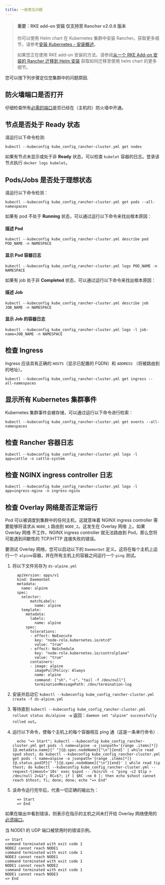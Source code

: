 ```yaml
---
title: 一般常见问题
---
```


> #### **重要：RKE add-on 安装 仅支持至 Rancher v2.0.8 版本**
>
> 你可以使用 Helm chart 在 Kubernetes 集群中安装 Rancher。获取更多细节，请参考[安装 Kubernetes - 安装概述](/docs/installation/k8s-install/_index)。
>
> 如果您正在使用 RKE add-on 安装的方法，请参阅[从一个 RKE Add-on 安装的 Rancher 迁移到 Helm 安装](/docs/upgrades/upgrades/migrating-from-rke-add-on/_index) 获取如何迁移至使用 helm chart 的更多细节。

您可以按下列步骤定位您集群中的问题原因.

## 防火墙端口是否打开

仔细检查所有[必需的端口](/docs/cluster-provisioning/node-requirements/_index)是否已经在（主机的）防火墙中开通。

## 节点是否处于 Ready 状态

请运行以下命令检测:

```
kubectl --kubeconfig kube_config_rancher-cluster.yml get nodes
```

如果有节点未显示或处于非 **Ready** 状态，可以检查 `kubelet` 容器的日志。登录该节点执行 `docker logs kubelet`。

## Pods/Jobs 是否处于理想状态

请运行以下命令检测：

```
kubectl --kubeconfig kube_config_rancher-cluster.yml get pods --all-namespaces
```

如果有 pod 不处于 **Running** 状态，可以通过运行以下命令来找出根本原因：

#### 描述 Pod

```
kubectl --kubeconfig kube_config_rancher-cluster.yml describe pod POD_NAME -n NAMESPACE
```

#### 显示 Pod 容器日志

```
kubectl --kubeconfig kube_config_rancher-cluster.yml logs POD_NAME -n NAMESPACE
```

如果有 job 处于非 **Completed** 状态，可以通过运行以下命令来找出根本原因：

#### 描述 Job

```
kubectl --kubeconfig kube_config_rancher-cluster.yml describe job JOB_NAME -n NAMESPACE
```

#### 显示 Job 的容器日志

```
kubectl --kubeconfig kube_config_rancher-cluster.yml logs -l job-name=JOB_NAME -n NAMESPACE
```

## 检查 Ingress

Ingress 应该具有正确的 `HOSTS`（显示已配置的 FQDN）和 `ADDRESS` （将被路由到的地址）。

```
kubectl --kubeconfig kube_config_rancher-cluster.yml get ingress --all-namespaces
```

## 显示所有 Kubernetes 集群事件

Kubernetes 集群事件会被存储，可以通过运行以下命令进行检索：

```
kubectl --kubeconfig kube_config_rancher-cluster.yml get events --all-namespaces
```

## 检查 Rancher 容器日志

```
kubectl --kubeconfig kube_config_rancher-cluster.yml logs -l app=cattle -n cattle-system
```

## 检查 NGINX ingress controller 日志

```
kubectl --kubeconfig kube_config_rancher-cluster.yml logs -l app=ingress-nginx -n ingress-nginx
```

## 检查 Overlay 网络是否正常运行

Pod 可以被调度到集群中的任何主机，这就意味着 NGINX ingress controller 需要能够将请求从 `NODE_1` 路由到 `NODE_2`。这发生在 Overlay 网络 上。如果 Overlay 网络 不工作，NGINX ingress controller 就无法路由到 Pod，那么您将可能遇到间歇性的 TCP/HTTP 连接失败的错误。

要测试 Overlay 网络，您可以启动以下的 `DaemonSet` 定义。这将在每个主机上运行一个 `alpine`容器，并在所有主机上的容器之间运行一个 `ping` 测试。

1. 将以下文件另存为 `ds-alpine.yml`

   ```
     apiVersion: apps/v1
     kind: DaemonSet
     metadata:
       name: alpine
     spec:
       selector:
           matchLabels:
             name: alpine
       template:
         metadata:
           labels:
             name: alpine
         spec:
           tolerations:
           - effect: NoExecute
             key: "node-role.kubernetes.io/etcd"
             value: "true"
           - effect: NoSchedule
             key: "node-role.kubernetes.io/controlplane"
             value: "true"
           containers:
           - image: alpine
             imagePullPolicy: Always
             name: alpine
             command: ["sh"，"-c"，"tail -f /dev/null"]
             terminationMessagePath: /dev/termination-log
   ```

1. 安装并启动它 `kubectl --kubeconfig kube_config_rancher-cluster.yml create -f ds-alpine.yml`

1. 等待直到 `kubectl --kubeconfig kube_config_rancher-cluster.yml rollout status ds/alpine -w` 返回：`daemon set "alpine" successfully rolled out`。

1. 运行以下命令，使每个主机上的每个容器相互 ping 通（这是一条单行命令）.

   ```
     echo "=> Start"; kubectl --kubeconfig kube_config_rancher-cluster.yml get pods -l name=alpine -o jsonpath='{range .items[*]}{@.metadata.name}{" "}{@.spec.nodeName}{"\n"}{end}' | while read spod shost; do kubectl --kubeconfig kube_config_rancher-cluster.yml get pods -l name=alpine -o jsonpath='{range .items[*]}{@.status.podIP}{" "}{@.spec.nodeName}{"\n"}{end}' | while read tip thost; do kubectl --kubeconfig kube_config_rancher-cluster.yml --request-timeout='10s' exec $spod -- /bin/sh -c "ping -c2 $tip > /dev/null 2>&1"; RC=$?; if [ $RC -ne 0 ]; then echo $shost cannot reach $thost; fi; done; done; echo "=> End"
   ```

1. 该命令运行完毕后，代表一切正确的输出为：

   ```
     => Start
     => End
   ```

如果在输出中看到错误，则表示在指示的主机之间未打开给 Overlay 网络使用的[必须端口](/docs/cluster-provisioning/node-requirements/_index)。

当 NODE1 的 UDP 端口被禁用时的错误示例。

```
=> Start
command terminated with exit code 1
NODE2 cannot reach NODE1
command terminated with exit code 1
NODE3 cannot reach NODE1
command terminated with exit code 1
NODE1 cannot reach NODE2
command terminated with exit code 1
NODE1 cannot reach NODE3
=> End
```
